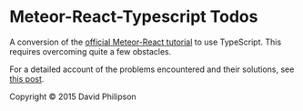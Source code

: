 # Meteor-React-Typescript Todos

A conversion of the [official Meteor-React
tutorial](https://www.meteor.com/tutorials/react/creating-an-app) to use
TypeScript. This requires overcoming quite a few obstacles.

For a detailed account of the problems encountered and their solutions, see
[this post](http://dphilipson.github.io/meteor-react-typescript-todos/).

Copyright © 2015 David Philipson
